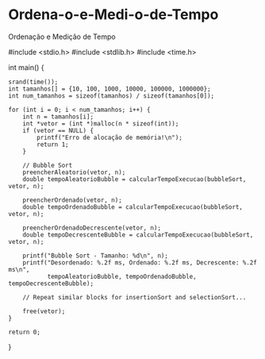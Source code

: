 # Ordena-o-e-Medi-o-de-Tempo
Ordenação e Medição de Tempo 

#include <stdio.h>
#include <stdlib.h>
#include <time.h>


 int main() {  

    srand(time());
    int tamanhos[] = {10, 100, 1000, 10000, 100000, 1000000};
    int num_tamanhos = sizeof(tamanhos) / sizeof(tamanhos[0]);

    for (int i = 0; i < num_tamanhos; i++) {
        int n = tamanhos[i];
        int *vetor = (int *)malloc(n * sizeof(int));
        if (vetor == NULL) {
            printf("Erro de alocação de memória!\n");
            return 1;
        }

        // Bubble Sort
        preencherAleatorio(vetor, n);
        double tempoAleatorioBubble = calcularTempoExecucao(bubbleSort, vetor, n);

        preencherOrdenado(vetor, n);
        double tempoOrdenadoBubble = calcularTempoExecucao(bubbleSort, vetor, n);

        preencherOrdenadoDecrescente(vetor, n);
        double tempoDecrescenteBubble = calcularTempoExecucao(bubbleSort, vetor, n);

        printf("Bubble Sort - Tamanho: %d\n", n);
        printf("Desordenado: %.2f ms, Ordenado: %.2f ms, Decrescente: %.2f ms\n",
               tempoAleatorioBubble, tempoOrdenadoBubble, tempoDecrescenteBubble);

        // Repeat similar blocks for insertionSort and selectionSort...

        free(vetor);
    }

    return 0;
}
